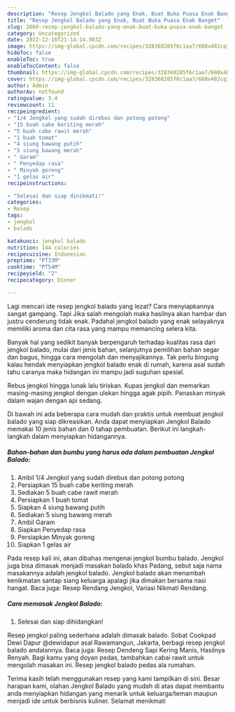 ```yaml
---
description: "Resep Jengkol Balado yang Enak, Buat Buka Puasa Enak Banget"
title: "Resep Jengkol Balado yang Enak, Buat Buka Puasa Enak Banget"
slug: 2060-resep-jengkol-balado-yang-enak-buat-buka-puasa-enak-banget
category: Uncategorized
date: 2022-12-16T21:14:14.983Z
image: https://img-global.cpcdn.com/recipes/328368285f6c1aa7/680x482cq70/jengkol-balado-foto-resep-utama.jpg
hideToc: false
enableToc: true
enableTocContent: false
thumbnail: https://img-global.cpcdn.com/recipes/328368285f6c1aa7/680x482cq70/jengkol-balado-foto-resep-utama.jpg
cover: https://img-global.cpcdn.com/recipes/328368285f6c1aa7/680x482cq70/jengkol-balado-foto-resep-utama.jpg
author: Admin
authorAv: notfound
ratingvalue: 3.4
reviewcount: 11
recipeingredient:
- "1/4 Jengkol yang sudah direbus dan potong potong"
- "15 buah cabe keriting merah"
- "5 buah cabe rawit merah"
- "1 buah tomat"
- "4 siung bawang putih"
- "5 siung bawang merah"
- " Garam"
- " Penyedap rasa"
- " Minyak goreng"
- "1 gelas air"
recipeinstructions:

- "Selesai dan siap dinikmati!"
categories:
- Resep
tags:
- jengkol
- balado

katakunci: jengkol balado 
nutrition: 144 calories
recipecuisine: Indonesian
preptime: "PT33M"
cooktime: "PT54M"
recipeyield: "2"
recipecategory: Dinner

---
```



Lagi mencari ide resep jengkol balado yang lezat? Cara menyiapkannya sangat gampang. Tapi Jika salah mengolah maka hasilnya akan hambar dan justru cenderung tidak enak. Padahal jengkol balado yang enak selayaknya memiliki aroma dan cita rasa yang mampu memancing selera kita.


Banyak hal yang sedikit banyak berpengaruh terhadap kualitas rasa dari jengkol balado, mulai dari jenis bahan, selanjutnya pemilihan bahan segar dan bagus, hingga cara mengolah dan menyajikannya. Tak perlu bingung kalau hendak menyiapkan jengkol balado enak di rumah, karena asal sudah tahu caranya maka hidangan ini mampu jadi suguhan spesial.

Rebus jengkol hingga lunak lalu tiriskan. Kupas jengkol dan memarkan masing-masing jengkol dengan ulekan hingga agak pipih. Panaskan minyak dalam wajan dengan api sedang.


Di bawah ini ada beberapa cara mudah dan praktis untuk membuat jengkol balado yang siap dikreasikan. Anda dapat menyiapkan Jengkol Balado memakai 10 jenis bahan dan 0 tahap pembuatan. Berikut ini langkah-langkah dalam menyiapkan hidangannya.

<!--inarticleads1-->

##### Bahan-bahan dan bumbu yang harus ada dalam pembuatan Jengkol Balado:

1. Ambil 1/4 Jengkol yang sudah direbus dan potong potong
1. Persiapkan 15 buah cabe keriting merah
1. Sediakan 5 buah cabe rawit merah
1. Persiapkan 1 buah tomat
1. Siapkan 4 siung bawang putih
1. Sediakan 5 siung bawang merah
1. Ambil  Garam
1. Siapkan  Penyedap rasa
1. Persiapkan  Minyak goreng
1. Siapkan 1 gelas air


Pada resep kali ini, akan dibahas mengenai jengkol bumbu balado. Jengkol juga bisa dimasak menjadi masakan balado khas Padang, sebut saja nama masakannya adalah jengkol balado. Jengkol balado akan menambah kenikmatan santap siang keluarga apalagi jika dimakan bersama nasi hangat. Baca juga: Resep Rendang Jengkol, Variasi Nikmati Rendang. 

<!--inarticleads2-->

##### Cara memasak Jengkol Balado:


1. Selesai dan siap dihidangkan!

Resep jengkol paling sederhana adalah dimasak balado. Sobat Cookpad Dewi Dapur @dewidapur asal Rawamangun, Jakarta, berbagi resep jengkol balado andalannya. Baca juga: Resep Dendeng Sapi Kering Manis, Hasilnya Renyah. Bagi kamu yang doyan pedas, tambahkan cabai rawit untuk mengolah masakan ini. Resep jengkol balado pedas ala rumahan. 

Terima kasih telah menggunakan resep yang kami tampilkan di sini. Besar harapan kami, olahan Jengkol Balado yang mudah di atas dapat membantu anda menyiapkan hidangan yang menarik untuk keluarga/teman maupun menjadi ide untuk berbisnis kuliner. Selamat menikmati
